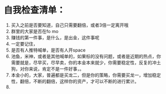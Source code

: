 # 自我检查清单：

1. 买入之前是否要知道，自己只需要翻倍，或者3倍一定离开哦
2. 群里的大家是否在fo mo 
3. 赚钱的第一件事，是什么，是出金，这件事呢
4. 一定要记住，
5. 是否有人推特喊单，是否有人开space 
6. 池鱼，米神，或者是其他喊单的，如果标的没有问题，或者是近期的热点，你需要就是，尽早买，尽早卖，你的本金本来就少，你需要稳定性，反复的冲土狗，对你来说，肯定不是一件好事，。
7. 本金小的，大家，普遍都是买龙二，但是你的策略，你需要买龙一，增加稳定性，翻倍，不断的翻倍，这样你的资产，才可以不断的进行累计。
8. 

